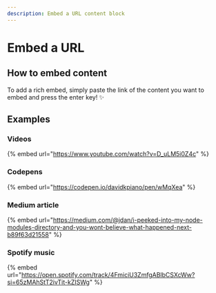```yaml
---
description: Embed a URL content block
---
```


# Embed a URL

## How to embed content <a href="#how-to-embed-content" id="how-to-embed-content"></a>

To add a rich embed, simply paste the link of the content you want to embed and press the enter key! ✨

## Examples

### Videos

{% embed url="https://www.youtube.com/watch?v=D_uLM5i0Z4c" %}

### Codepens

{% embed url="https://codepen.io/davidkpiano/pen/wMqXea" %}

### Medium article

{% embed url="https://medium.com/@jdan/i-peeked-into-my-node-modules-directory-and-you-wont-believe-what-happened-next-b89f63d21558" %}

### Spotify music

{% embed url="https://open.spotify.com/track/4FmiciU3ZmfgABlbCSXcWw?si=65zMAhStT2ivTit-kZISWg" %}

